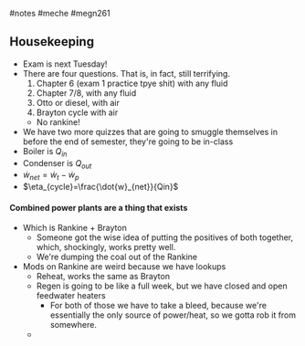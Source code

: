 #notes #meche #megn261

## Housekeeping
- Exam is next Tuesday!
- There are four questions. That is, in fact, still terrifying.
	1. Chapter 6 (exam 1 practice tpye shit) with any fluid
	2. Chapter 7/8, with any fluid
	3. Otto or diesel, with air
	4. Brayton cycle with air
	- No rankine! 
- We have two more quizzes that are going to smuggle themselves in before the end of semester, they're going to be in-class
- Boiler is $Q_{in}$
- Condenser is $Q_{out}$
- $\dot{w}_{net}=\dot{w}_{t}-\dot{w}_{p}$
- $\eta_{cycle}=\frac{\dot{w}_{net}}{Qin}$

#### Combined power plants are a thing that exists
- Which is Rankine + Brayton
	- Someone got the wise idea of putting the positives of both together, which, shockingly, works pretty well.
	- We're dumping the coal out of the Rankine
- Mods on Rankine are weird because we have lookups
	- Reheat, works the same as Brayton
	- Regen is going to be like a full week, but we have closed and open feedwater heaters
		- For both of those we have to take a bleed, because we're essentially the only source of power/heat, so we gotta rob it from somewhere.
	- 